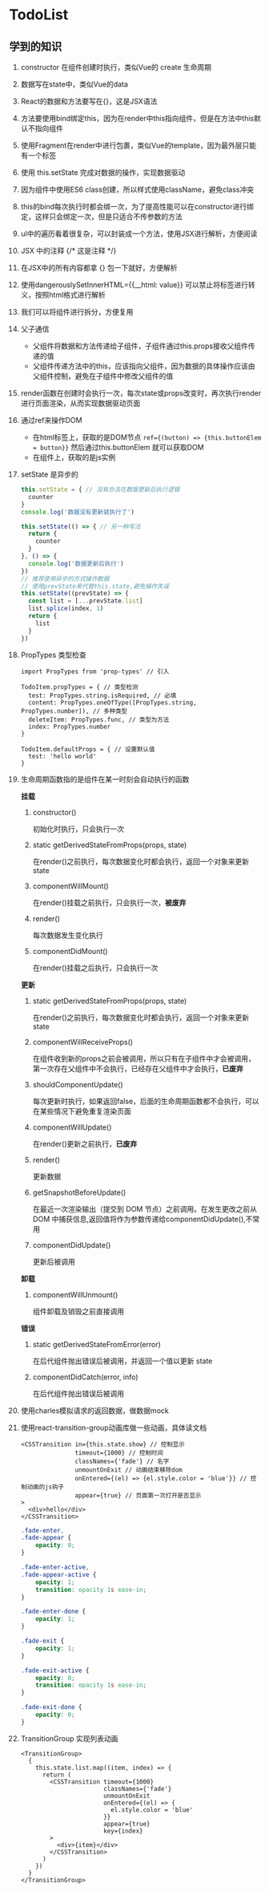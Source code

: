 # TodoList

## 学到的知识

1. constructor 在组件创建时执行，类似Vue的 create 生命周期

2. 数据写在state中，类似Vue的data

3. React的数据和方法要写在{}，这是JSX语法

4. 方法要使用bind绑定this，因为在render中this指向组件，但是在方法中this默认不指向组件

5. 使用Fragment在render中进行包裹，类似Vue的template，因为最外层只能有一个标签

6. 使用 this.setState 完成对数据的操作，实现数据驱动

7. 因为组件中使用ES6 class创建，所以样式使用className，避免class冲突

8. this的bind每次执行时都会绑一次，为了提高性能可以在constructor进行绑定，这样只会绑定一次，但是只适合不传参数的方法

9. ul中的遍历看着很复杂，可以封装成一个方法，使用JSX进行解析，方便阅读

10. JSX 中的注释 {/* 这是注释 */}

11. 在JSX中的所有内容都拿 {} 包一下就好，方便解析

12. 使用dangerouslySetInnerHTML={{__html: value}} 可以禁止将标签进行转义，按照html格式进行解析

13. 我们可以将组件进行拆分，方便复用

14. 父子通信
    - 父组件将数据和方法传递给子组件，子组件通过this.props接收父组件传递的值
    - 父组件传递方法中的this，应该指向父组件，因为数据的具体操作应该由父组件控制，避免在子组件中修改父组件的值

15. render函数在创建时会执行一次，每次state或props改变时，再次执行render进行页面渲染，从而实现数据驱动页面

16. 通过ref来操作DOM
    - 在html标签上，获取的是DOM节点 `ref={(button) => {this.buttonElem = button}}` 然后通过this.buttonElem 就可以获取DOM
    - 在组件上，获取的是js实例

17. setState 是异步的
    ```javascript
    this.setState = { // 没有办法在数据更新后执行逻辑
      counter
    }
    console.log('数据没有更新就执行了')
    
    this.setState(() => { // 另一种写法
      return {
        counter
      }
    }, () => {
      console.log('数据更新后执行')
    })
    // 推荐使用异步的方式操作数据
    // 使用prevState来代替this.state,避免操作失误
    this.setState((prevState) => {
      const list = [...prevState.list]
      list.splice(index, 1)
      return {
        list
      }
    })
    ```

18. PropTypes 类型检查

    ```react
    import PropTypes from 'prop-types' // 引入
    
    TodoItem.propTypes = { // 类型检测
      test: PropTypes.string.isRequired, // 必填
      content: PropTypes.oneOfType([PropTypes.string, PropTypes.number]), // 多种类型
      deleteItem: PropTypes.func, // 类型为方法
      index: PropTypes.number
    }
    
    TodoItem.defaultProps = { // 设置默认值
      test: 'hello world'
    }
    ```

19. 生命周期函数指的是组件在某一时刻会自动执行的函数

    **挂载**

    1. constructor() 

       初始化时执行，只会执行一次

    2. static getDerivedStateFromProps(props, state) 

       在render()之前执行，每次数据变化时都会执行，返回一个对象来更新 state

    3. componentWillMount() 

       在render()挂载之前执行，只会执行一次，**被废弃**

    4. render() 

       每次数据发生变化执行

    5. componentDidMount()

       在render()挂载之后执行，只会执行一次

    **更新**

    1. static getDerivedStateFromProps(props, state)

       在render()之前执行，每次数据变化时都会执行，返回一个对象来更新 state

    2. componentWillReceiveProps()

       在组件收到新的props之前会被调用，所以只有在子组件中才会被调用，第一次存在父组件中不会执行，已经存在父组件中才会执行，**已废弃**

    3. shouldComponentUpdate()

       每次更新时执行，如果返回false，后面的生命周期函数都不会执行，可以在某些情况下避免重复渲染页面

    4. componentWillUpdate()

       在render()更新之前执行，**已废弃** 

    5. render()

       更新数据

    6. getSnapshotBeforeUpdate()

       在最近一次渲染输出（提交到 DOM 节点）之前调用。在发生更改之前从 DOM 中捕获信息,返回值将作为参数传递给componentDidUpdate(),不常用

    7. componentDidUpdate()

       更新后被调用

    **卸载**

    1. componentWillUnmount()

       组件卸载及销毁之前直接调用

    **错误**

    1. static getDerivedStateFromError(error)

       在后代组件抛出错误后被调用，并返回一个值以更新 state

    2. componentDidCatch(error, info)

       在后代组件抛出错误后被调用

20. 使用charles模拟请求的返回数据，做数据mock

21. 使用react-transition-group动画库做一些动画，具体读文档

    ```react
    <CSSTransition in={this.state.show} // 控制显示
                   timeout={1000} // 控制时间
                   classNames={'fade'} // 名字
                   unmountOnExit // 动画结束移除dom
                   onEntered={(el) => {el.style.color = 'blue'}} // 控制动画的js钩子
                   appear={true} // 页面第一次打开是否显示
    >
      <div>hello</div>
    </CSSTransition>
    ```

    ```css
    .fade-enter,
    .fade-appear {
        opacity: 0;
    }
    
    .fade-enter-active,
    .fade-appear-active {
        opacity: 1;
        transition: opacity 1s ease-in;
    }
    
    .fade-enter-done {
        opacity: 1;
    }
    
    .fade-exit {
        opacity: 1;
    }
    
    .fade-exit-active {
        opacity: 0;
        transition: opacity 1s ease-in;
    }
    
    .fade-exit-done {
        opacity: 0;
    }
    ```

22. TransitionGroup 实现列表动画

    ```react
    <TransitionGroup>
      {
        this.state.list.map((item, index) => {
          return (
            <CSSTransition timeout={1000}
                           classNames={'fade'}
                           unmountOnExit
                           onEntered={(el) => {
                             el.style.color = 'blue'
                           }}
                           appear={true}
                           key={index}
            >
              <div>{item}</div>
            </CSSTransition>
          )
        })
      }
    </TransitionGroup>
    ```






